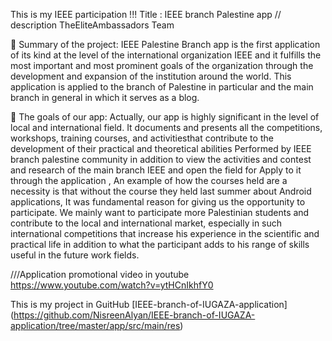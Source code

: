 This is my IEEE participation !!!
 Title  : IEEE branch Palestine app
 // description 
                                    TheEliteAmbassadors Team

 Summary of the project:
IEEE Palestine Branch app is the first application of its kind at the level of the 
international organization IEEE and it fulfills the most important and most prominent 
goals of the organization through the development and expansion of the institution around the world.
This application is applied to the branch of Palestine in particular and the main branch in general in which it serves as a blog.

 The goals of our app:
Actually, our app is highly significant in the level of local and international field.
It documents and presents all the competitions, workshops, training courses, and activitiesthat contribute to 
the development of their practical and theoretical abilities Performed by IEEE branch palestine 
community in addition to view the activities and contest and research of the main branch IEEE and
open the field for Apply to it through the application , An example of how the courses held are a necessity
is that without the course they held last summer about Android applications, It was fundamental reason for 
giving us the opportunity to participate. We mainly want to participate more Palestinian students and contribute
to the local and international market, especially in such international competitions that increase his experience
in the scientific and practical life in addition to what the participant adds to his range of skills useful in the future work fields.


///Application promotional video in youtube
  https://www.youtube.com/watch?v=ytHCnIkhfY0
  
 This is my project in GuitHub
 [IEEE-branch-of-IUGAZA-application] (https://github.com/NisreenAlyan/IEEE-branch-of-IUGAZA-application/tree/master/app/src/main/res)
